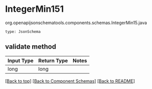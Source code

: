 # IntegerMin151
org.openapijsonschematools.components.schemas.IntegerMin15.java
```
type: JsonSchema
```

## validate method
| Input Type | Return Type | Notes |
| ---------- | ----------- | ----- |
| long | long | |

[[Back to top]](#top) [[Back to Component Schemas]](../../../README.md#Component-Schemas) [[Back to README]](../../../README.md)
